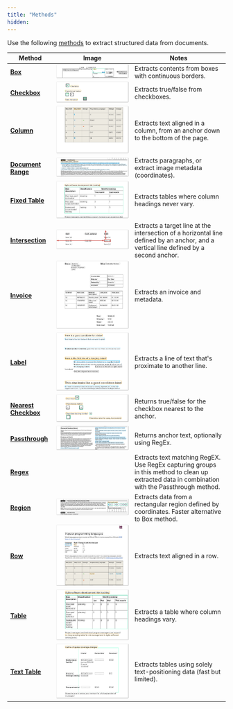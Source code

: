 ```yaml
---
title: "Methods"
hidden: 
---
```

Use the following [methods](doc:method)  to extract structured data from documents.

| Method                                       | Image                                                        | Notes                                                        |
| -------------------------------------------- | ------------------------------------------------------------ | ------------------------------------------------------------ |
| **[Box](doc:box)**                           | ![Click to enlarge](https://raw.githubusercontent.com/sensible-hq/sensible-docs/main/readme-sync/assets/v0/images/final/box_1099.png) | Extracts contents from boxes with continuous borders.        |
| **[Checkbox](doc:checkbox)**                 | ![Click to enlarge](https://raw.githubusercontent.com/sensible-hq/sensible-docs/main//readme-sync/assets/v0/images/final/checkbox.png) | Extracts true/false from checkboxes.                         |
| **[Column](doc:column)**                     | ![Click to enlarge](https://raw.githubusercontent.com/sensible-hq/sensible-docs/main/readme-sync/assets/v0/images/final/column.png) | Extracts text aligned in a column, from an anchor down to the bottom of the page. |
| **[Document Range](doc:document-range)**     | ![Click to enlarge](https://raw.githubusercontent.com/sensible-hq/sensible-docs/main/readme-sync/assets/v0/images/final/documentrange_sworn.png) | Extracts paragraphs, or extract image metadata (coordinates). |
| **[Fixed Table](doc:fixed-table)**           | ![Click to enlarge](https://raw.githubusercontent.com/sensible-hq/sensible-docs/main/readme-sync/assets/v0/images/final/fixed_table.png) | Extracts tables where column headings never vary.            |
| **[Intersection](doc:intersection)**         | ![Click to enlarge](https://raw.githubusercontent.com/sensible-hq/sensible-docs/main/readme-sync/assets/v0/images/final/intersection_1.png) | Extracts a target line at the intersection of a horizontal line defined by an anchor, and a vertical line defined by a second anchor. |
| **[Invoice](doc:invoice)**                   | ![Click to enlarge](https://raw.githubusercontent.com/sensible-hq/sensible-docs/main//readme-sync/assets/v0/images/final/invoice.png) | Extracts an invoice and metadata.                            |
| **[Label](doc:label)**                       | ![Click to enlarge](https://raw.githubusercontent.com/sensible-hq/sensible-docs/main/readme-sync/assets/v0/images/final/labels.png) | Extracts a line of text that's proximate to another line.    |
| [**Nearest Checkbox**](doc:nearest-checkbox) | ![Click to enlarge](https://raw.githubusercontent.com/sensible-hq/sensible-docs/main/readme-sync/assets/v0/images/final/nearest_checkbox.png) | Returns true/false for the checkbox nearest to the anchor.   |
| **[Passthrough](doc:passthrough)**           | ![Click to enlarge](https://raw.githubusercontent.com/sensible-hq/sensible-docs/main/readme-sync/assets/v0/images/final/passthrough.png) | Returns anchor text, optionally using RegEx.                 |
| **[Regex](doc:regex)**                       |                                                              | Extracts text matching RegEX. Use RegEx capturing groups in this method to clean up extracted data in combination with the Passthrough method. |
| **[Region](doc:region)**                     | ![Click to enlarge](https://raw.githubusercontent.com/sensible-hq/sensible-docs/main/readme-sync/assets/v0/images/final/region_ssn.png) | Extracts data from a rectangular region defined by coordinates. Faster alternative to Box method. |
| **[Row](doc:row)**                           | ![Click to enlarge](https://raw.githubusercontent.com/sensible-hq/sensible-docs/main/readme-sync/assets/v0/images/final/row.png) | Extracts text aligned in a row.                              |
| **[Table](doc:table)**                       | ![Click to enlarge](https://raw.githubusercontent.com/sensible-hq/sensible-docs/main/readme-sync/assets/v0/images/final/table_dynamic.png) | Extracts a table where column headings vary.                 |
| **[Text Table](doc:text-table)**             | ![Click to enlarge](https://raw.githubusercontent.com/sensible-hq/sensible-docs/main/readme-sync/assets/v0/images/final/text_table.png) | Extracts tables using solely text-positioning data (fast but limited). |

